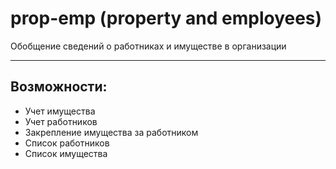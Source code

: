# prop-emp (property and employees)
Обобщение сведений о работниках и имуществе в организации
____
## Возможности:
 - Учет имущества
 - Учет работников
 - Закрепление имущества за работником
 - Список работников
 - Список имущества
